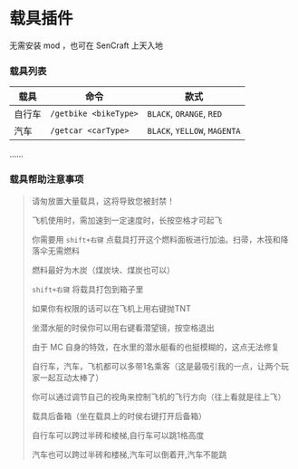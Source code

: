 # 载具插件

无需安装 mod ，也可在 SenCraft 上天入地

### 载具列表

载具 | 命令 | 款式
--- | --- | ---
自行车 | `/getbike <bikeType>` | `BLACK`, `ORANGE`, `RED`
汽车 | `/getcar <carType>` | `BLACK`, `YELLOW`, `MAGENTA`
......

### 载具帮助注意事项


> 请匆放置大量载具，这将导致您被封禁！
>
> 飞机使用时，需加速到一定速度时，长按空格才可起飞
>
> 你需要用 `shift+右键` 点载具打开这个燃料面板进行加油。扫帚，木筏和降落伞无需燃料
>
> 燃料最好为木炭（煤炭块、煤炭也可以）
>
> `shift+右键` 将载具打包到箱子里
>
> 如果你有权限的话可以在飞机上用右键抛TNT
>
> 坐潜水艇的时侯你可以用右键看潜望镜，按空格退出
>
> 由于 MC 自身的特效，在水里的潜水艇看的也挺模糊的，这点无法修复
>
> 自行车，汽车，飞机都可以多带1名乘客（这是最吸引我的一点，让两个玩家一起互动太棒了）
>
> 你可以通过调节自己的视角来控制飞机的飞行方向（往上看就是往上飞）
>
> 载具后备箱（坐在载具上的时侯右键打开后备箱）
>
> 自行车可以跨过半砖和棱梯,自行车可以跳1格高度
>
> 汽车也可以跨过半砖和楼梯,汽车可以倒着开,汽车不能跳
>



